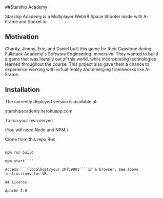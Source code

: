 ##Starship Academy

Starship Academy is a Multiplayer WebVR Space Shooter made with A-Frame and Socket.io.

## Motivation

Charity, Jimmy, Eric, and Daniel built this game for their Capstone during Fullstack Academy's Software Engineering Immersive. They wanted to build a game that was literally out of this world, while incorporating technologies learned throughout the course. This project also gave them a chance to experience working with virtual reality and emerging frameworks like A-Frame.

## Installation
The currently deployed version is available at:

starshipacademy.herokuapp.com



To run your own server:

(You will need Node and NPM.)

Clone from this repo
Run 

``` npm install

npm run build

npm start ```

Access ```[localhost/your IP]:9001``` in a browser, see above instructions for VR.

## License

Apache 2.0
